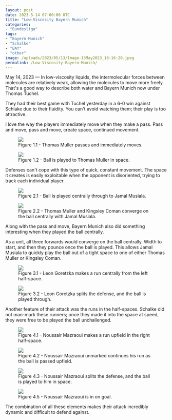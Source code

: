 ```yaml
---
layout: post
date: 2023-5-14 07:00:00 UTC
title: "Low-Viscosity Bayern Munich"
categories: 
- "Bundesliga"
tags: 
- "Bayern Munich"
- "Schalke"
- "BAY"
- "other"
image: /uploads/2023/05/13/Image-13May2023_18:16:20.jpeg
permalink: /Low-Viscosity-Bayern-Munich/
---
```


May 14, 2023 — In low-viscosity liquids, the intermolecular forces between molecules are relatively weak, allowing the molecules to move more freely. That's a good way to describe both water and Bayern Munich now under Thomas Tuchel.

<!---more--->

They had their best game with Tuchel yesterday in a 6-0 win against Schlake due to their fluidity. You can't avoid watching them; their play is too attractive.

I love the way the players immediately move when they make a pass. Pass and move, pass and move, create space, continued movement.

<figure>
    <img src="https://tacticsjournal.com/uploads/2023/05/13/Image-13May2023_18:15:19.jpeg">
    <figcaption>Figure 1.1 - Thomas Muller passes and immediately moves.</figcaption>
</figure>

<figure>
    <img src="https://tacticsjournal.com/uploads/2023/05/13/Image-13May2023_18:15:32.jpeg">
    <figcaption>Figure 1.2 - Ball is played to Thomas Muller in space.</figcaption>
</figure>

Defenses can't cope with this type of quick, constant movement. The space it creates is easily exploitable when the opponent is disoriented, trying to track each individual player.

<figure>
    <img src="https://tacticsjournal.com/uploads/2023/05/13/Image-13May2023_18:15:46.jpeg">
    <figcaption>Figure 2.1 - Ball is played centrally through to Jamal Musiala.</figcaption>
</figure>

<figure>
    <img src="https://tacticsjournal.com/uploads/2023/05/13/Image-13May2023_18:16:02.jpeg">
    <figcaption>Figure 2.2 - Thomas Muller and Kingsley Coman converge on the ball centrally with Jamal Musiala.</figcaption>
</figure>

Along with the pass and move, Bayern Munich also did something interesting when they played the ball centrally.

As a unit, all three forwards would converge on the ball centrally. Width to start, and then they pounce once the ball is played. This allows Jamal Musiala to quickly play the ball out of a tight space to one of either Thomas Muller or Kingsley Coman. 


<figure>
    <img src="https://tacticsjournal.com/uploads/2023/05/13/Image-13May2023_18:16:20.jpeg">
    <figcaption>Figure 3.1 - Leon Goretzka makes a run centrally from the left half-space.</figcaption>
</figure>

<figure>
    <img src="https://tacticsjournal.com/uploads/2023/05/13/Image-13May2023_18:26:20.jpeg">
    <figcaption>Figure 3.2 - Leon Goretzka splits the defense, and the ball is played through.</figcaption>
</figure>

Another feature of their attack was the runs in the half-spaces. Schalke did not man-mark these runners; once they made it into the space at speed, they were free to be played the ball unchallenged.

<figure>
    <img src="https://tacticsjournal.com/uploads/2023/05/13/Image-13May2023_18:16:40.jpeg">
    <figcaption>Figure 4.1 - Noussair Mazraoui makes a run upfield in the right half-space.</figcaption>
</figure> 

<figure>
    <img src="https://tacticsjournal.com/uploads/2023/05/13/Image-13May2023_18:16:56.jpeg">
    <figcaption>Figure 4.2 - Noussair Mazraoui unmarked continues his run as the ball is passed upfield.</figcaption>
</figure> 

<figure>
    <img src="https://tacticsjournal.com/uploads/2023/05/13/Image-13May2023_18:17:12.jpeg">
    <figcaption>Figure 4.3 - Noussair Mazraoui splits the defense, and the ball is played to him in space.</figcaption>
</figure> 

<figure>
    <img src="https://tacticsjournal.com/uploads/2023/05/13/Image-13May2023_18:17:27.jpeg">
    <figcaption>Figure 4.5 - Noussair Mazraoui is in on goal.</figcaption>
</figure> 

The combination of all these elements makes their attack incredibly dynamic and difficult to defend against. 
